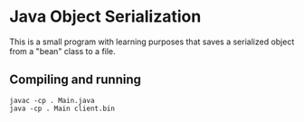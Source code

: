 # Java Object Serialization

This is a small program with learning purposes that saves a serialized object from a "bean" class to a file.


## Compiling and running

    javac -cp . Main.java
    java -cp . Main client.bin